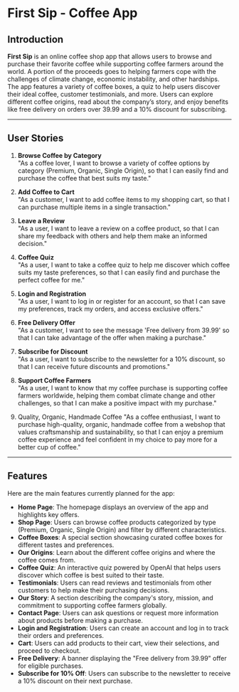 
# First Sip - Coffee App

## Introduction
**First Sip** is an online coffee shop app that allows users to browse and purchase their favorite coffee while supporting coffee farmers around the world. A portion of the proceeds goes to helping farmers cope with the challenges of climate change, economic instability, and other hardships. The app features a variety of coffee boxes, a quiz to help users discover their ideal coffee, customer testimonials, and more. Users can explore different coffee origins, read about the company’s story, and enjoy benefits like free delivery on orders over 39.99 and a 10% discount for subscribing.

---

## User Stories


1. **Browse Coffee by Category**  
   "As a coffee lover, I want to browse a variety of coffee options by category (Premium, Organic, Single Origin), so that I can easily find and purchase the coffee that best suits my taste."

2. **Add Coffee to Cart**  
   "As a customer, I want to add coffee items to my shopping cart, so that I can purchase multiple items in a single transaction."

3. **Leave a Review**  
   "As a user, I want to leave a review on a coffee product, so that I can share my feedback with others and help them make an informed decision."

4. **Coffee Quiz**  
   "As a user, I want to take a coffee quiz to help me discover which coffee suits my taste preferences, so that I can easily find and purchase the perfect coffee for me."

5. **Login and Registration**  
   "As a user, I want to log in or register for an account, so that I can save my preferences, track my orders, and access exclusive offers."

6. **Free Delivery Offer**  
   "As a customer, I want to see the message 'Free delivery from 39.99' so that I can take advantage of the offer when making a purchase."

7. **Subscribe for Discount**  
   "As a user, I want to subscribe to the newsletter for a 10% discount, so that I can receive future discounts and promotions."

8. **Support Coffee Farmers**  
   "As a user, I want to know that my coffee purchase is supporting coffee farmers worldwide, helping them combat climate change and other challenges, so that I can make a positive impact with my purchase."
   
 9.  Quality, Organic, Handmade Coffee
"As a coffee enthusiast, I want to purchase high-quality, organic, handmade coffee from a webshop that values craftsmanship and sustainability, so that I can enjoy a premium coffee experience and feel confident in my choice to pay more for a better cup of coffee."

---

## Features
Here are the main features currently planned for the app:

- **Home Page**: The homepage displays an overview of the app and highlights key offers.
- **Shop Page**: Users can browse coffee products categorized by type (Premium, Organic, Single Origin) and filter by different characteristics.
- **Coffee Boxes**: A special section showcasing curated coffee boxes for different tastes and preferences.
- **Our Origins**: Learn about the different coffee origins and where the coffee comes from.
- **Coffee Quiz**: An interactive quiz powered by OpenAI that helps users discover which coffee is best suited to their taste.
- **Testimonials**: Users can read reviews and testimonials from other customers to help make their purchasing decisions.
- **Our Story**: A section describing the company's story, mission, and commitment to supporting coffee farmers globally.
- **Contact Page**: Users can ask questions or request more information about products before making a purchase.
- **Login and Registration**: Users can create an account and log in to track their orders and preferences.
- **Cart**: Users can add products to their cart, view their selections, and proceed to checkout.
- **Free Delivery**: A banner displaying the "Free delivery from 39.99" offer for eligible purchases.
- **Subscribe for 10% Off**: Users can subscribe to the newsletter to receive a 10% discount on their next purchase.

